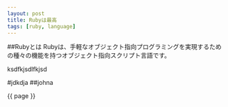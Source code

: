 ```yaml
---
layout: post
title: Rubyは最高
tags: [ruby, language]
---
```

##Rubyとは
Rubyは、手軽なオブジェクト指向プログラミングを実現するための種々の機能を持つオブジェクト指向スクリプト言語です。

ksdfkjsdlfkjsd


#jdkdja
##johna

{{ page }}
